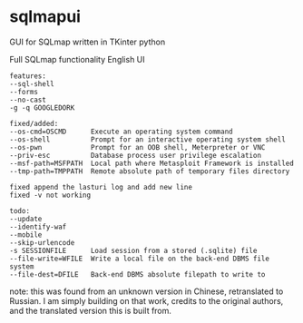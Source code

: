 # sqlmapui
GUI for SQLmap written in TKinter python

Full SQLmap functionality
English UI

```
features:
--sql-shell
--forms
--no-cast
-g -q GOOGLEDORK

fixed/added:
--os-cmd=OSCMD      Execute an operating system command
--os-shell          Prompt for an interactive operating system shell
--os-pwn            Prompt for an OOB shell, Meterpreter or VNC
--priv-esc          Database process user privilege escalation
--msf-path=MSFPATH  Local path where Metasploit Framework is installed
--tmp-path=TMPPATH  Remote absolute path of temporary files directory

fixed append the lasturi log and add new line
fixed -v not working

todo:
--update
--identify-waf
--mobile
--skip-urlencode
-s SESSIONFILE      Load session from a stored (.sqlite) file
--file-write=WFILE  Write a local file on the back-end DBMS file system
--file-dest=DFILE   Back-end DBMS absolute filepath to write to

```


note: this was found from an unknown version in Chinese, retranslated to Russian. 
			I am simply building on that work, credits to the
			original authors, and the translated version this
			is built from.
